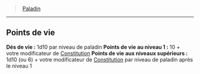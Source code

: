 ﻿---
!ClassHitPointsItem
HitDice: 1d10 par niveau de paladin
HitPointsAt1stLevel: 10 + votre modificateur de [Constitution](hd_abilities_constitution.md)
HitPointsAtHigherLevels: 1d10 (ou 6) + votre modificateur de [Constitution](hd_abilities_constitution.md) par niveau de paladin après le niveau 1
Id: paladin_hd.md#points-de-vie
ParentLink: paladin_hd.md#paladin
Name: Points de vie
ParentName: Paladin
NameLevel: 2
Attributes:
  Name: Points de vie
  Markdown: >+
    ## <!--Name-->Points de vie<!--/Name-->


    **Dés de vie :** <!--HitDice-->1d10 par niveau de paladin<!--/HitDice-->

    **Points de vie au niveau 1 :** <!--HitPointsAt1stLevel-->10 + votre modificateur de [Constitution](hd_abilities_constitution.md)<!--/HitPointsAt1stLevel-->

    **Points de vie aux niveaux supérieurs :** <!--HitPointsAtHigherLevels-->1d10 (ou 6) + votre modificateur de [Constitution](hd_abilities_constitution.md) par niveau de paladin après le niveau 1<!--/HitPointsAtHigherLevels-->

  HitDice: 1d10 par niveau de paladin
  HitPointsAt1stLevel: 10 + votre modificateur de [Constitution](hd_abilities_constitution.md)
  HitPointsAtHigherLevels: 1d10 (ou 6) + votre modificateur de [Constitution](hd_abilities_constitution.md) par niveau de paladin après le niveau 1
AttributesDictionary: >+
  Name: Points de vie

  Markdown: >+

    ## <!--Name-->Points de vie<!--/Name-->





    **Dés de vie :** <!--HitDice-->1d10 par niveau de paladin<!--/HitDice-->



    **Points de vie au niveau 1 :** <!--HitPointsAt1stLevel-->10 + votre modificateur de [Constitution](hd_abilities_constitution.md)<!--/HitPointsAt1stLevel-->



    **Points de vie aux niveaux supérieurs :** <!--HitPointsAtHigherLevels-->1d10 (ou 6) + votre modificateur de [Constitution](hd_abilities_constitution.md) par niveau de paladin après le niveau 1<!--/HitPointsAtHigherLevels-->



  HitDice: 1d10 par niveau de paladin

  HitPointsAt1stLevel: 10 + votre modificateur de [Constitution](hd_abilities_constitution.md)

  HitPointsAtHigherLevels: 1d10 (ou 6) + votre modificateur de [Constitution](hd_abilities_constitution.md) par niveau de paladin après le niveau 1

---
> [Paladin](hd_paladin.md)

---

## Points de vie

**Dés de vie :** 1d10 par niveau de paladin
**Points de vie au niveau 1 :** 10 + votre modificateur de [Constitution](hd_abilities_constitution.md)
**Points de vie aux niveaux supérieurs :** 1d10 (ou 6) + votre modificateur de [Constitution](hd_abilities_constitution.md) par niveau de paladin après le niveau 1

